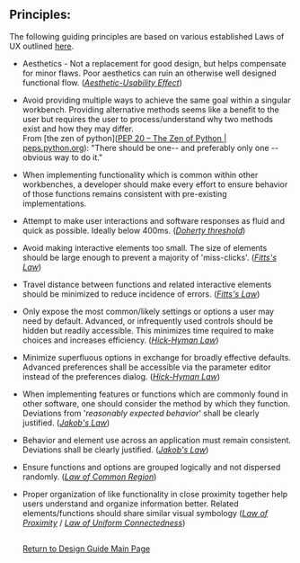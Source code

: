 ## Principles:

The following guiding principles are based on various established Laws of UX outlined [here](laws-of-ux.md).

- Aesthetics - Not a replacement for good design, but helps compensate for minor flaws. Poor aesthetics can ruin an otherwise well designed functional flow. ([*Aesthetic-Usability Effect*](laws-of-ux.md#aesthetic-usability-effect))

- Avoid providing multiple ways to achieve the same goal within a singular workbench. Providing alternative methods seems like a benefit to the user but requires the user to process/understand why two methods exist and how they may  differ.  
  From [the zen of python]([PEP 20 – The Zen of Python | peps.python.org](https://peps.python.org/pep-0020/#the-zen-of-python)): "There should be one-- and preferably only one --obvious way to do it."

- When implementing functionality which is common within other workbenches, a developer should make every effort to ensure behavior of those functions remains consistent with pre-existing implementations.

- Attempt to make user interactions and software responses as fluid and quick as possible. Ideally below 400ms. ([*Doherty threshold*](laws-of-ux.md#doherty-threshold))

- Avoid making interactive elements too small. The size of elements should be large enough to prevent a majority of 'miss-clicks'. ([*Fitts's Law*](laws-of-ux.md#fitts-law))

- Travel distance between functions and related interactive elements should be minimized to reduce incidence of errors. ([*Fitts's Law*](laws-of-ux.md#fitts-law))

- Only expose the most common/likely settings or options a user may need by default. Advanced, or infrequently used controls should be hidden but readily accessible. This minimizes time required to make choices and increases efficiency. ([*Hick-Hyman Law*](laws-of-ux.md#hick-hyman-law))

- Minimize superfluous options in exchange for broadly effective defaults. Advanced preferences shall be accessible via the parameter editor instead of the preferences dialog. ([*Hick-Hyman Law*](laws-of-ux.md#hick-hyman-law))

- When implementing features or functions which are commonly found in other software, one should consider the method by which they function. Deviations from '*reasonably expected behavior*' shall be clearly justified. ([*Jakob's Law*](laws-of-ux.md#jakobs-law))

- Behavior and element use across an application must remain consistent. Deviations shall be clearly justified. ([*Jakob's Law*](laws-of-ux.md#jakobs-law))

- Ensure functions and options are grouped logically and not dispersed randomly. ([*Law of Common Region*](laws-of-ux.md#law-of-common-region))

- Proper organization of like functionality in close proximity together help users understand and organize information better.
  Related elements/functions should share similar visual symbology
  ([*Law of Proximity*](laws-of-ux.md#law-of-proximity) / [*Law of Uniform Connectedness*](laws-of-ux.md#law-of-uniform-connectedness))
  
  ## 
  
  [Return to Design Guide Main Page](index.md)
